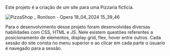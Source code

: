 Este projeto é a criação de um site para uma Pizzaria ficticia.

![PizzaShop _ Ronilson - Opera 18_04_2024 15_39_46](https://github.com/RoniPereira01/Pizzaria/assets/129990000/b7492ae8-ff5a-4557-83c6-5e7ef4125f29)

Para o desenvolvimento desse projeto foram desenvolvidas diversas habilidades com CSS, HTML e JS.
Nele existem questões referentes a posicionamento de elementos, display grid, flex, hover entre outros.
Cada sessão do site consta no menu superior e ao clicar em cada parte o úsuario é navegado para a sessão.
